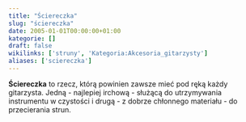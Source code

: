 ```yaml
---
title: "Ściereczka"
slug: "ściereczka"
date: 2005-01-01T00:00:00+01:00
kategorie: []
draft: false
wikilinks: ['struny', 'Kategoria:Akcesoria_gitarzysty']
aliases: ['sciereczka']
---
```

**Ściereczka** to rzecz, którą powinien zawsze mieć pod ręką każdy
gitarzysta. Jedną - najlepiej irchową - służącą do utrzymywania
instrumentu w czystości i drugą - z dobrze chłonnego materiału - do
przecierania strun<!-- link nie odnosił się do niczego -->.

